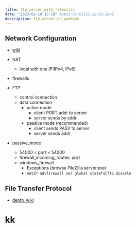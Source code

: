 ```yaml
---
title: ftp_server_with_filezilla
date: "2023-02-10 15:58" #2015-05-01T22:12:03.284Z
description: ftp_server_on_windows
---
```


## Network Configuration
- [wiki](https://wiki.filezilla-project.org/Network_Configuration#:~:text=rely%20on%20it.-,Passive%20mode,for%20a%20free%20port%20number.)

- NAT
	- local with one IP(IPv4, IPv6)

- firewalls

- FTP
	- control connection
	- data connection  
		- active mode
			- client PORT addr to server
			- server sends by addr
		- passive mode (recommended)
			- client sends PASV to server
			- server sends addr

- passive_mode
	- 54000 < port < 54200
	- firewall_incoming_routes: port
	- windows_firewall
		- Exceptions (browse FileZilla server.exe)
		- `netsh advfirewall set global statefulftp disable`

## File Transfer Protocol
- [depth_wiki](https://wiki.filezilla-project.org/File_Transfer_Protocol)





# kk
